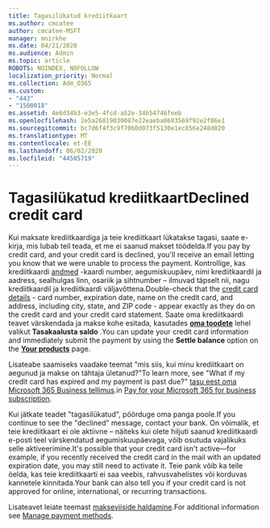 ```yaml
---
title: Tagasilükatud krediitkaart
ms.author: cmcatee
author: cmcatee-MSFT
manager: mnirkhe
ms.date: 04/21/2020
ms.audience: Admin
ms.topic: article
ROBOTS: NOINDEX, NOFOLLOW
localization_priority: Normal
ms.collection: Adm_O365
ms.custom:
- "443"
- "1500018"
ms.assetid: 4e6d34b3-e3e5-4fcd-a52e-34b54746feeb
ms.openlocfilehash: 2e5a26819030087e22eaeba0603569f92e2f86e1
ms.sourcegitcommit: bc7d6f4f3c9f7060d073f5130e1ec856e248d020
ms.translationtype: MT
ms.contentlocale: et-EE
ms.lasthandoff: 06/02/2020
ms.locfileid: "44505719"
---
```

# <a name="declined-credit-card"></a><span data-ttu-id="f34a1-102">Tagasilükatud krediitkaart</span><span class="sxs-lookup"><span data-stu-id="f34a1-102">Declined credit card</span></span>

<span data-ttu-id="f34a1-103">Kui maksate krediitkaardiga ja teie krediitkaart lükatakse tagasi, saate e-kirja, mis lubab teil teada, et me ei saanud makset töödelda.</span><span class="sxs-lookup"><span data-stu-id="f34a1-103">If you pay by credit card, and your credit card is declined, you'll receive an email letting you know that we were unable to process the payment.</span></span> <span data-ttu-id="f34a1-104">Kontrollige, kas krediitkaardi [andmed](https://go.microsoft.com/fwlink/p/?linkid=842054) -kaardi number, aegumiskuupäev, nimi krediitkaardil ja aadress, sealhulgas linn, osariik ja sihtnumber – ilmuvad täpselt nii, nagu krediitkaardil ja krediitkaardi väljavõttena.</span><span class="sxs-lookup"><span data-stu-id="f34a1-104">Double-check that the [credit card details](https://go.microsoft.com/fwlink/p/?linkid=842054) - card number, expiration date, name on the credit card, and address, including city, state, and ZIP code - appear exactly as they do on the credit card and your credit card statement.</span></span> <span data-ttu-id="f34a1-105">Saate oma krediitkaardi teavet värskendada ja makse kohe esitada, kasutades **[oma toodete](https://go.microsoft.com/fwlink/p/?linkid=842054)** lehel valikut **Tasakaalusta saldo** .</span><span class="sxs-lookup"><span data-stu-id="f34a1-105">You can update your credit card information and immediately submit the payment by using the **Settle balance** option on the **[Your products](https://go.microsoft.com/fwlink/p/?linkid=842054)** page.</span></span> 

<span data-ttu-id="f34a1-106">Lisateabe saamiseks vaadake teemat "mis siis, kui minu krediitkaart on aegunud ja makse on tähtaja ületanud?"</span><span class="sxs-lookup"><span data-stu-id="f34a1-106">To learn more, see "What if my credit card has expired and my payment is past due?"</span></span> <span data-ttu-id="f34a1-107">[tasu eest oma Microsoft 365 Business tellimus](https://docs.microsoft.com/microsoft-365/commerce/billing-and-payments/pay-for-your-subscription#what-if-my-credit-card-was-declined-and-my-payment-is-past-due).</span><span class="sxs-lookup"><span data-stu-id="f34a1-107">in [Pay for your Microsoft 365 for business subscription](https://docs.microsoft.com/microsoft-365/commerce/billing-and-payments/pay-for-your-subscription#what-if-my-credit-card-was-declined-and-my-payment-is-past-due).</span></span>
  
<span data-ttu-id="f34a1-108">Kui jätkate teadet "tagasilükatud", pöörduge oma panga poole.</span><span class="sxs-lookup"><span data-stu-id="f34a1-108">If you continue to see the "declined" message, contact your bank.</span></span> <span data-ttu-id="f34a1-109">On võimalik, et teie krediitkaart ei ole aktiivne – näiteks kui olete hiljuti saanud krediitkaardi e-posti teel värskendatud aegumiskuupäevaga, võib osutuda vajalikuks selle aktiveerimine.</span><span class="sxs-lookup"><span data-stu-id="f34a1-109">It's possible that your credit card isn't active—for example, if you recently received the credit card in the mail with an updated expiration date, you may still need to activate it.</span></span> <span data-ttu-id="f34a1-110">Teie pank võib ka teile öelda, kas teie krediitkaarti ei saa veebis, rahvusvahelistes või korduvas kannetele kinnitada.</span><span class="sxs-lookup"><span data-stu-id="f34a1-110">Your bank can also tell you if your credit card is not approved for online, international, or recurring transactions.</span></span>
  
<span data-ttu-id="f34a1-111">Lisateavet leiate teemast [makseviiside haldamine](https://docs.microsoft.com/microsoft-365/commerce/billing-and-payments/manage-payment-methods).</span><span class="sxs-lookup"><span data-stu-id="f34a1-111">For additional information see [Manage payment methods](https://docs.microsoft.com/microsoft-365/commerce/billing-and-payments/manage-payment-methods).</span></span>